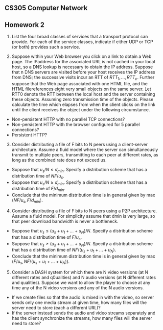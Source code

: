 <!--
 * @Github: https://github.com/Certseeds/CS305_2019F_Remake
 * @Organization: SUSTech
 * @Author: nanoseeds
 * @Date: 2020-06-20 09:24:12
 * @LastEditors: nanoseeds
 * @LastEditTime: 2020-06-20 10:28:10
 * @License: CC-BY-NC-SA_V4_0 or any later version 
 -->
## CS305 Computer Network
## Homework 2
1. List the four broad classes of services that a transport protocol can provide. For each of the service classes, indicate if either UDP or TCP (or both) provides such a service.

2. Suppose within your Web browser you click on a link to obtain a Web page. The IPaddress for the associated URL is not cached in your local host, so a DNS lookup is necessary to obtain the IP address. Suppose that n DNS servers are visited before your host receives the IP address from DNS; the successive visits incur an RTT of $RTT_1, . . ., RTT_n$.
Further suppose that the Web page associated with one HTML file, and the HTML filereferences eight very small objects on the same server. Let RTT0 denote the RTT between the local host and the server containing these objects. Assuming zero transmission time of the objects. Please calculate the time which elapses from when the client clicks on the link until the client receives the object under the following circumstance.
  +  Non-persistent HTTP with no parallel TCP connections?
  +  Non-persistent HTTP with the browser configured for 5 parallel connections?
  +  Persistent HTTP?

3. Consider distributing a file of F bits to N peers using a client-server architecture. Assume a fluid model where the server can simultaneously transmit to multiple peers, transmitting to each peer at different rates, as long as the combined rate does not exceed us.
  + Suppose that $u_s/N ≤ d_{min}$. Specify a distribution scheme that has a distribution time of $NF/u_s$.
  + Suppose that $u_s/N ≥ d_{min}$. Specify a distribution scheme that has a distribution time of $F/d_{min}$.
  + Conclude that the minimum distribution time is in general given by max $({NF/u_s, F/ d_{min}})$.

4. Consider distributing a file of F bits to N peers using a P2P architecture. Assume a fluid
model. For simplicity assume that dmin is very large, so that peer download bandwidth is
never a bottleneck.
  + Suppose that $u_s ≤ (u_s + u_1 + ... + u_N)/N$. Specify a distribution scheme that has a distribution time of $F/u_s$.
  + Suppose that $u_s ≥ (u_s + u_1 + ... + u_N)/N$. Specify a distribution scheme that has a distribution time of $NF/(u_s + u_1 + ... + u_N)$. 
  + Conclude that the minimum distribution time is in general given by max $({F/u_s, NF/(u_s + u_1 + ... + u_N)})$.
  
5. Consider a DASH system for which there are N video versions (at N different rates and q0ualities) and N audio versions (at N different rates and qualities). Suppose we want to allow the player to choose at any time any of the N video versions and any of the N audio versions.
  + If we create files so that the audio is mixed in with the video, so server sends only one media stream at given time, how many files will the server need to store (each a different URL)?
  + If the server instead sends the audio and video streams separately and has the client synchronize the streams, how many files will the server need to store?